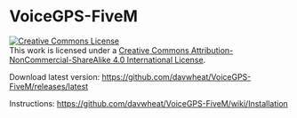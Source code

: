 # VoiceGPS-FiveM
<a rel="license" href="http://creativecommons.org/licenses/by-nc-sa/4.0/"><img alt="Creative Commons License" style="border-width:0" src="https://i.creativecommons.org/l/by-nc-sa/4.0/88x31.png" /></a><br />This work is licensed under a <a rel="license" href="http://creativecommons.org/licenses/by-nc-sa/4.0/">Creative Commons Attribution-NonCommercial-ShareAlike 4.0 International License</a>.

Download latest version:
https://github.com/davwheat/VoiceGPS-FiveM/releases/latest

Instructions:
https://github.com/davwheat/VoiceGPS-FiveM/wiki/Installation
